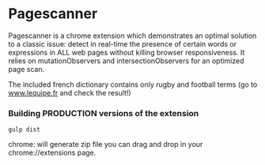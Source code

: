 # Pagescanner
Pagescanner is a chrome extension which demonstrates an optimal solution to a classic issue: detect in real-time the presence of certain words or expressions in ALL web pages without killing browser responsiveness. It relies on mutationObservers and intersectionObservers for an optimized page scan.


The included french dictionary contains only rugby and football terms (go to www.lequipe.fr and check the result!)

### Building PRODUCTION  versions of the extension
`
gulp dist
`

chrome: will generate zip file you can drag and drop in your chrome://extensions page.
